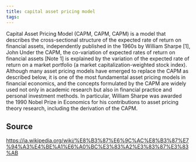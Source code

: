 ```yaml
---
title: capital asset pricing model
tags: 
---
```


Capital Asset Pricing Model (CAPM, CAPM, CAPM) is a model that describes the cross-sectional structure of the expected rate of return on financial assets, independently published in the 1960s by William Sharpe [1], John Under the CAPM, the co-variation of expected rates of return on financial assets [Note 1] is explained by the variation of the expected rate of return on a market portfolio (a market capitalization-weighted stock index). Although many asset pricing models have emerged to replace the CAPM as described below, it is one of the most fundamental asset pricing models in financial economics, and the concepts formulated by the CAPM are widely used not only in academic research but also in financial practice and personal investment methods. In particular, William Sharpe was awarded the 1990 Nobel Prize in Economics for his contributions to asset pricing theory research, including the derivation of the CAPM.

## Source
https://ja.wikipedia.org/wiki/%E8%B3%87%E6%9C%AC%E8%B3%87%E7%94%A3%E4%BE%A1%E6%A0%BC%E3%83%A2%E3%83%87%E3%83%AB